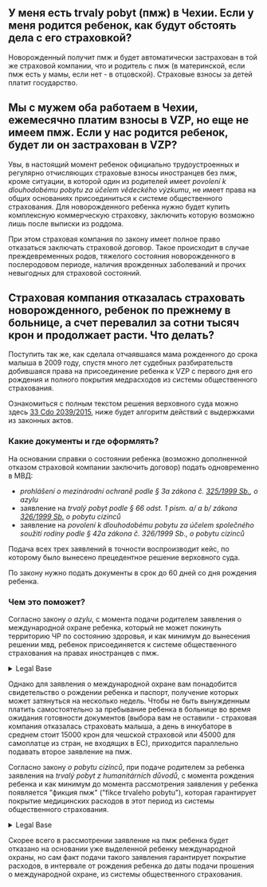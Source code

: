 ## У меня есть trvaly pobyt (пмж) в Чехии. Если у меня родится ребенок, как будут обстоять дела с его страховкой?

Новорожденный получит пмж и будет автоматически застрахован в той же страховой компании, что и родитель с пмж
(в материнской, если пмж есть у мамы, если нет - в отцовской). Страховые взносы за детей платит государство.

## Мы с мужем оба работаем в Чехии, ежемесячно платим взносы в VZP, но еще не имеем пмж. Если у нас родится ребенок, будет ли он застрахован в VZP?

Увы, в настоящий момент ребенок официально трудоустроенных и регулярно отчисляющих страховые взносы иностранцев без пмж,
кроме ситуации, в которой один из родителей имеет *povolení k dlouhodobému pobytu za účelem vědeckého výzkumu*,
не имеет права на общих основаниях присоединиться к системе общественного страхования.
Для новорожденного ребенка нужно будет купить комплексную коммерческую страховку, заключить которую возможно лишь после выписки из роддома.

При этом страховая компания по закону имеет полное право отказаться заключать страховой договор. Такое происходит в случае
преждевременных родов, тяжелого состояния новорожденного в послеродовом периоде, наличия врожденных заболеваний и прочих
невыгодных для страховой состояний.


## Страховая компания отказалась страховать новорожденного, ребенок по прежнему в больнице, а счет перевалил за сотни тысяч крон и продолжает расти. Что делать?

Поступить так же, как сделала отчаявшаяся мама рожденного до срока малыша в 2009 году, спустя много лет судебных
разбирательств добившаяся права на присоединение ребенка к VZP с первого дня его рождения и полного покрытия
медрасходов из системы общественного страхования.

Ознакомиться с полным текстом решения верховного суда можно здесь
[33 Cdo 2039/2015](https://www.zakony.cz/soudni-rozhodnuti/nejvyssi-soud/2016/1151/judikat-ns-33-Cdo-2039-2015-GNS20165803),
ниже будет алгоритм действий с выдержками из законных актов.

### Какие документы и где оформлять?

На основании справки о состоянии ребенка (возможно дополненной отказом страховой компании заключить договор) подать одновременно в МВД:
- *prohlášení o mezinárodní ochraně podle § 3a zákona č. [325/1999 Sb.](https://www.zakony.cz/zakony/1999/301/zakon-325-1999-Sb-SB1999325), o azylu*
- заявление на *trvalý pobyt podle § 66 odst. 1 písm. a/ a b/ zákona [326/1999 Sb.](https://www.zakony.cz/zakony/1999/301/zakon-326-1999-Sb-SB1999326) o pobytu cizinců*
- заявление на *povolení k dlouhodobému pobytu za účelem společného soužití rodiny podle § 42a zákona č. 326/1999 Sb., o pobytu cizinců*

Подача всех трех заявлений в точности воспроизводит кейс, по которому было вынесено прецедентное решение верховного суда.

По закону нужно подать документы в срок до 60 дней со дня рождения ребенка.

### Чем это поможет?

Согласно закону *o azylu*, с момента подачи родителем заявления о международной охране ребенка, который не может покинуть
территорию ЧР по состоянию здоровья, и как минимум до вынесения решении мвд, ребенок присоединяется к системе общественного
страхования на правах иностранцев с пмж.

<details>
  <summary>Legal Base</summary>

      §2 Základní pojmy
        (1) Pro účely tohoto zákona se rozumí
           i) zranitelnou osobou zejména nezletilá osoba bez doprovodu, rodič nebo rodina s nezletilým dítětem nebo rodič
              nebo rodina se zletilým dítětem se zdravotním postižením, osoba starší 65 let, osoba se zdravotním postižením
              nebo s vážným onemocněním

        (4) V souvislosti s poskytnutím údajů k podané žádosti o udělení mezinárodní ochrany ministerstvo určí,
            zda žadatel o udělení mezinárodní ochrany je zranitelnou osobou. Jde-li o žadatele o udělení mezinárodní
            ochrany, který je zranitelnou osobou, ministerstvo dále určí, zda tento žadatel o udělení mezinárodní
            ochrany s ohledem na svou osobní situaci potřebuje podporu k uplatňování práv a plnění povinností žadatele
            o udělení mezinárodní ochrany podle tohoto zákona, které souvisejí s řízením o udělení mezinárodní ochrany.
            Ministerstvo žadateli o udělení mezinárodní ochrany, který je zranitelnou osobou, podporu rovněž poskytne,
            vznikne-li její potřeba až v průběhu řízení o udělení mezinárodní ochrany.

      § 88 Zdravotní služby
        (3) Žadatel o udělení mezinárodní ochrany a cizinec, který je strpěn na území, se pro účely veřejného
            zdravotního pojištění do doby, než bude rozhodnutí ministerstva ve věci mezinárodní ochrany vykonatelné,
            považuje za cizince s povoleným trvalým pobytem na území.
</details>

Однако для заявления о международной охране вам понадобится свидетельство о рождении ребенка и паспорт, получение которых может
затянуться на несколько недель. Чтобы не быть вынужденным платить самостоятельно за пребывание ребенка в больнице
во время ожидания готовности документов (выбора вам не оставили - страховая компания отказалась страховать малыша,
а день в инкубаторе в среднем стоит 15000 крон для чешской страховой или 45000 для самоплатце из стран, не входящих в ЕС),
приходится параллельно подавать второе заявление на пмж.

Согласно закону *o pobytu cizinců*, при подаче родителем за ребенка заявления на *trvalý pobyt z humanitárních důvodů*,
с момента рождения ребенка и как минимум до момента рассмотрения заявления у ребенка появляется "фикция пмж" ("fikce trvaleho pobytu"),
которая гарантирует покрытие медицинских расходов в этот период из системы общественного страхования.

<details>
  <summary>Legal Base</summary>

      § 66 Povolení k trvalému pobytu
          (1) Povolení k trvalému pobytu se bez podmínky předchozího nepřetržitého pobytu na území vydá cizinci
             a) který o vydání tohoto povolení žádá z humanitárních důvodů, zejména
               1. je-li manželem azylanta a manželství vzniklo před vstupem azylanta na území,
               2. je-li nezletilým dítětem azylanta nebo dítětem, které je závislé na péči azylanta, pokud nepožádá o udělení azylu, nebo
               3. byl-li v minulosti státním občanem České republiky,
             b) který o vydání tohoto povolení žádá z jiných důvodů hodných zvláštního zřetele

      § 88 POBYT CIZINCE NAROZENÉHO NA ÚZEMÍ
          (3) Pobývá-li zákonný zástupce narozeného cizince na území na základě povolení k dlouhodobému pobytu nebo
              povolení k trvalému pobytu, je povinen v době podle odstavce 1 podat za narozeného cizince žádost o
              vydání povolení k dlouhodobému pobytu, nebo o udělení povolení k trvalému pobytu. V případě podání
              žádosti o povolení trvalého pobytu se pobyt narozeného cizince od okamžiku narození do právní moci
              rozhodnutí o této žádosti považuje za pobyt trvalý.

</details>

Скорее всего в рассмотрении заявление на пмж ребенка будет отказано на основании уже выделенной ребенку международной
охраны, но сам факт подачи такого заявления гарантирует покрытие расходов, в интервале от рождения ребенка до даты подачи
прошения о международной охране, из системы общественного страхования.
